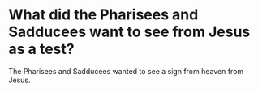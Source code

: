# What did the Pharisees and Sadducees want to see from Jesus as a test?

The Pharisees and Sadducees wanted to see a sign from heaven from Jesus.
